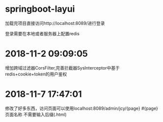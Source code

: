 # springboot-layui
加载完项目直接访问http://localhost:8089/进行登录

登录需要在本地或者服务器上配置redis

# 2018-11-2 09:09:05

增加跨域过滤器CorsFilter,完善拦截器SysInterceptor中基于redis+cookie+token的用户鉴权

# 2018-11-7 17:47:01
修改了好多东西，访问页面可以使用localhost:8089/admin/jcy/{page} #{page} 页面名称 不需要输入后缀(.html)